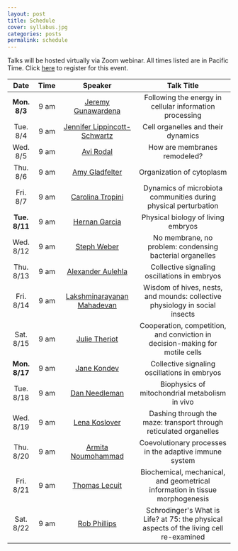 ```yaml
---
layout: post
title: Schedule
cover: syllabus.jpg
categories: posts
permalink: schedule
---
```

Talks will be hosted virtually via Zoom webinar. All times listed are in Pacific Time. Click [here](https://mbl.zoom.us/webinar/register/WN_JK3gtu4CTSmO1V_g488YaA) to register for this event.

| Date | Time | Speaker | Talk Title |
| :--: | :--: | :--: | :--: |
|**Mon. 8/3**| 9 am | [Jeremy Gunawardena](http://vcp.med.harvard.edu/) | Following the energy in cellular information processing |
|Tue. 8/4| 9 am | [Jennifer Lippincott-Schwartz](https://www.janelia.org/lab/lippincott-schwartz-lab) | Cell organelles and their dynamics |
|Wed. 8/5| 9 am | [Avi Rodal](https://www.rodallab.org/) | How are membranes remodeled? |
|Thu. 8/6| 9 am | [Amy Gladfelter](http://gladfelterlab.web.unc.edu/) | Organization of cytoplasm |
|Fri. 8/7| 9 am | [Carolina Tropini](http://tropini.microbiology.ubc.ca/) | Dynamics of microbiota communities during physical perturbation |
|**Tue. 8/11**| 9 am | [Hernan Garcia](https://mcb.berkeley.edu/labs/garcia/)	| Physical biology of living embryos |
|Wed. 8/12| 9 am | [Steph Weber](https://weberlab.ca/) | No membrane, no problem: condensing bacterial organelles |
|Thu. 8/13| 9 am | [Alexander Aulehla](https://www.embl.de/research/units/dev_biology/aulehla/) | Collective signaling oscillations in embryos |
|Fri. 8/14| 9 am | [Lakshminarayanan Mahadevan](https://www.seas.harvard.edu/softmat/)	| Wisdom of hives, nests, and mounds: collective physiology in social insects |
|Sat. 8/15| 9 am | [Julie Theriot](https://sites.uw.edu/theriotlab/) | Cooperation, competition, and conviction in decision-making for motile cells |
|**Mon. 8/17**| 9 am | [Jane Kondev](http://people.brandeis.edu/~kondev/)	| Collective signaling oscillations in embryos |
|Tue. 8/18| 9 am | [Dan Needleman](https://needleman.seas.harvard.edu/) | Biophysics of mitochondrial metabolism in vivo |
|Wed. 8/19| 9 am | [Lena Koslover](http://koslover.ucsd.edu/) | Dashing through the maze: transport through reticulated organelles |
|Thu. 8/20| 9 am | [Armita Noumohammad](https://sites.google.com/uw.edu/statphysevol/welcome) | Coevolutionary processes in the adaptive immune system |
|Fri. 8/21| 9 am | [Thomas Lecuit](http://www.ibdm.univ-mrs.fr/equipe/cell-polarity-and-tissue-morphogenesis/) | Biochemical, mechanical, and geometrical information in tissue morphogenesis |
|Sat. 8/22| 9 am | [Rob Phillips](https://www.rpgroup.caltech.edu/) | Schrodinger's What is Life? at 75: the physical aspects of the living cell re-examined |
